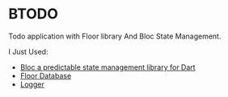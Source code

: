 # BTODO

Todo application with Floor library And Bloc State Management.

I Just Used:

- [Bloc a predictable state management library for Dart](https://bloclibrary.dev/#/)
- [Floor Database](https://pub.dev/packages/floor)
- [Logger](https://pub.dev/packages/logger)

